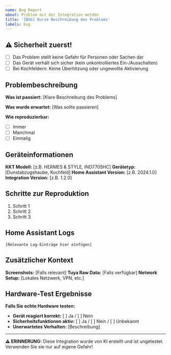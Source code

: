 ```yaml
---
name: Bug Report
about: Problem mit der Integration melden
title: '[BUG] Kurze Beschreibung des Problems'
labels: bug
---
```


## ⚠️ Sicherheit zuerst!

- [ ] Das Problem stellt keine Gefahr für Personen oder Sachen dar
- [ ] Das Gerät verhält sich sicher (kein unkontrolliertes Ein-/Ausschalten)
- [ ] Bei Kochfeldern: Keine Überhitzung oder ungewollte Aktivierung

## Problembeschreibung

**Was ist passiert:**
[Klare Beschreibung des Problems]

**Was wurde erwartet:**
[Was sollte passieren]

**Wie reproduzierbar:**
- [ ] Immer
- [ ] Manchmal
- [ ] Einmalig

## Geräteinformationen

**KKT Modell:** [z.B. HERMES & STYLE, IND7705HC]
**Gerätetyp:** [Dunstabzugshaube, Kochfeld]
**Home Assistant Version:** [z.B. 2024.1.0]
**Integration Version:** [z.B. 1.2.0]

## Schritte zur Reproduktion

1. Schritt 1
2. Schritt 2
3. Schritt 3

## Home Assistant Logs

```
[Relevante Log-Einträge hier einfügen]
```

## Zusätzlicher Kontext

**Screenshots:** [Falls relevant]
**Tuya Raw Data:** [Falls verfügbar]
**Network Setup:** [Lokales Netzwerk, VPN, etc.]

## Hardware-Test Ergebnisse

**Falls Sie echte Hardware testen:**

- **Gerät reagiert korrekt:** [ ] Ja / [ ] Nein
- **Sicherheitsfunktionen aktiv:** [ ] Ja / [ ] Nein / [ ] Unbekannt
- **Unerwartetes Verhalten:** [Beschreibung]

---

**⚠️ ERINNERUNG:** Diese Integration wurde von KI erstellt und ist ungetestet. Verwenden Sie sie nur auf eigene Gefahr!